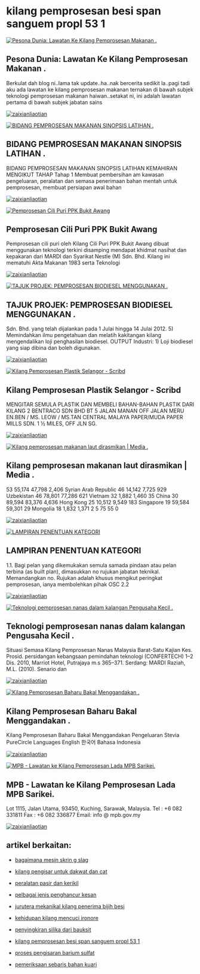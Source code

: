 # kilang pemprosesan besi span sanguem propl 53 1
<a href="https://mnn.zoosnet.net/LR/Chatpre.aspx?id=MNN94995150&p=https://topgrinding.com/" target="_blank">![Pesona Dunia: Lawatan Ke Kilang Pemprosesan Makanan .](https://github.com/technlg/images/blob/main/29.jpg)</a>
## Pesona Dunia: Lawatan Ke Kilang Pemprosesan Makanan .
Berkulat dah blog ni..lama tak update..ha..nak bercerita sedikit la..pagi tadi aku ada lawatan ke kilang pemprosesan makanan ternakan di bawah subjek teknologi pemprosesan makanan haiwan..setakat ni, ini adalah lawatan pertama di bawah subjek jabatan sains 
<a href="https://mnn.zoosnet.net/LR/Chatpre.aspx?id=MNN94995150&p=https://topgrinding.com/" target="_blank"><img src="https://github.com/technlg/images/raw/main/chat11.jpg" alt="zaixianliaotian"/></a><a href="//whatsapp.shibangsoft.com/WhatsApp.php" ><img src="https://github.com/technlg/images/raw/main/chat11.png" alt=""></a>
<a href="https://mnn.zoosnet.net/LR/Chatpre.aspx?id=MNN94995150&p=https://topgrinding.com/" target="_blank">![BIDANG PEMPROSESAN MAKANAN SINOPSIS LATIHAN .](https://github.com/technlg/images/blob/main/38.jpg)</a>
## BIDANG PEMPROSESAN MAKANAN SINOPSIS LATIHAN .
BIDANG PEMPROSESAN MAKANAN SINOPSIS LATIHAN KEMAHIRAN MENGIKUT TAHAP Tahap 1 Membuat pembersihan am kawasan pengeluaran, peralatan dan semasa penerimaan bahan mentah untuk pemprosesan, membuat persiapan awal bahan
<a href="https://mnn.zoosnet.net/LR/Chatpre.aspx?id=MNN94995150&p=https://topgrinding.com/" target="_blank"><img src="https://github.com/technlg/images/raw/main/chat11.jpg" alt="zaixianliaotian"/></a><a href="//whatsapp.shibangsoft.com/WhatsApp.php" ><img src="https://github.com/technlg/images/raw/main/chat11.png" alt=""></a>
<a href="https://mnn.zoosnet.net/LR/Chatpre.aspx?id=MNN94995150&p=https://topgrinding.com/" target="_blank">![Pemprosesan Cili Puri PPK Bukit Awang](https://github.com/technlg/images/blob/main/12.jpg)</a>
## Pemprosesan Cili Puri PPK Bukit Awang
Pemprosesan cili puri oleh Kilang Cili Puri PPK Bukit Awang dibuat menggunakan teknologi terkini disamping mendapat khidmat nasihat dan kepakaran dari MARDI dan Syarikat Nestle (M) Sdn. Bhd. Kilang ini mematuhi Akta Makanan 1983 serta Teknologi 
<a href="https://mnn.zoosnet.net/LR/Chatpre.aspx?id=MNN94995150&p=https://topgrinding.com/" target="_blank"><img src="https://github.com/technlg/images/raw/main/chat11.jpg" alt="zaixianliaotian"/></a><a href="//whatsapp.shibangsoft.com/WhatsApp.php" ><img src="https://github.com/technlg/images/raw/main/chat11.png" alt=""></a>
<a href="https://mnn.zoosnet.net/LR/Chatpre.aspx?id=MNN94995150&p=https://topgrinding.com/" target="_blank">![TAJUK PROJEK: PEMPROSESAN BIODIESEL MENGGUNAKAN .](https://github.com/technlg/images/blob/main/7.jpg)</a>
## TAJUK PROJEK: PEMPROSESAN BIODIESEL MENGGUNAKAN .
Sdn. Bhd. yang telah dijalankan pada 1 Julai hingga 14 Julai 2012. 5) Memindahkan ilmu pengetahuan dan melatih kakitangan kilang mengendalikan loji penghasilan biodiesel. OUTPUT Industri: 1) Loji biodiesel yang siap dibina dan boleh digunakan.
<a href="https://mnn.zoosnet.net/LR/Chatpre.aspx?id=MNN94995150&p=https://topgrinding.com/" target="_blank"><img src="https://github.com/technlg/images/raw/main/chat11.jpg" alt="zaixianliaotian"/></a><a href="//whatsapp.shibangsoft.com/WhatsApp.php" ><img src="https://github.com/technlg/images/raw/main/chat11.png" alt=""></a>
<a href="https://mnn.zoosnet.net/LR/Chatpre.aspx?id=MNN94995150&p=https://topgrinding.com/" target="_blank">![Kilang Pemprosesan Plastik Selangor - Scribd](https://github.com/technlg/images/blob/main/64.jpg)</a>
## Kilang Pemprosesan Plastik Selangor - Scribd
MENGITAR SEMULA PLASTIK DAN MEMBELI BAHAN-BAHAN PLASTIK DARI KILANG 2 BENTRACO SDN BHD BT 5 JALAN MANAN OFF JALAN MERU EN.BEN / MS. LEOW / MS.TAN CENTRAL MALAYA PAPER/MUDA PAPER MILLS SDN. 1 ½ MILES, OFF JLN SG.
<a href="https://mnn.zoosnet.net/LR/Chatpre.aspx?id=MNN94995150&p=https://topgrinding.com/" target="_blank"><img src="https://github.com/technlg/images/raw/main/chat11.jpg" alt="zaixianliaotian"/></a><a href="//whatsapp.shibangsoft.com/WhatsApp.php" ><img src="https://github.com/technlg/images/raw/main/chat11.png" alt=""></a>
<a href="https://mnn.zoosnet.net/LR/Chatpre.aspx?id=MNN94995150&p=https://topgrinding.com/" target="_blank">![Kilang pemprosesan makanan laut dirasmikan | Media .](https://github.com/technlg/images/blob/main/50.jpg)</a>
## Kilang pemprosesan makanan laut dirasmikan | Media .
53 55,174 47,798 2,406 Syrian Arab Republic 46 14,142 7,725 929 Uzbekistan 46 78,801 77,286 621 Vietnam 32 1,882 1,460 35 China 30 89,594 83,376 4,636 Hong Kong 25 10,512 9,549 183 Singapore 19 59,584 59,301 29 Mongolia 18 1,832 1,371 2 5 75 55 0
<a href="https://mnn.zoosnet.net/LR/Chatpre.aspx?id=MNN94995150&p=https://topgrinding.com/" target="_blank"><img src="https://github.com/technlg/images/raw/main/chat11.jpg" alt="zaixianliaotian"/></a><a href="//whatsapp.shibangsoft.com/WhatsApp.php" ><img src="https://github.com/technlg/images/raw/main/chat11.png" alt=""></a>
<a href="https://mnn.zoosnet.net/LR/Chatpre.aspx?id=MNN94995150&p=https://topgrinding.com/" target="_blank">![LAMPIRAN PENENTUAN KATEGORI](https://github.com/technlg/images/blob/main/16.jpg)</a>
## LAMPIRAN PENENTUAN KATEGORI
1.1. Bagi pelan yang dikemukakan semula samada pindaan atau pelan terbina (as built plan), dimasukkan no rujukan jabatan teknikal. Memandangkan no. Rujukan adalah khusus mengikut peringkat pemprosesan, ianya membolehkan pihak OSC 2.2
<a href="https://mnn.zoosnet.net/LR/Chatpre.aspx?id=MNN94995150&p=https://topgrinding.com/" target="_blank"><img src="https://github.com/technlg/images/raw/main/chat11.jpg" alt="zaixianliaotian"/></a><a href="//whatsapp.shibangsoft.com/WhatsApp.php" ><img src="https://github.com/technlg/images/raw/main/chat11.png" alt=""></a>
<a href="https://mnn.zoosnet.net/LR/Chatpre.aspx?id=MNN94995150&p=https://topgrinding.com/" target="_blank">![Teknologi pemprosesan nanas dalam kalangan Pengusaha Kecil .](https://github.com/technlg/images/blob/main/44.jpg)</a>
## Teknologi pemprosesan nanas dalam kalangan Pengusaha Kecil .
Situasi Semasa Kilang Pemprosesan Nanas Malaysia Barat-Satu Kajian Kes. Prosid. persidangan kebangsaan pemindahan teknologi (CONFERTECH) 1–2 Dis. 2010, Marriot Hotel, Putrajaya m.s 365–371. Serdang: MARDI Raziah, M.L. (2010). Senario dan
<a href="https://mnn.zoosnet.net/LR/Chatpre.aspx?id=MNN94995150&p=https://topgrinding.com/" target="_blank"><img src="https://github.com/technlg/images/raw/main/chat11.jpg" alt="zaixianliaotian"/></a><a href="//whatsapp.shibangsoft.com/WhatsApp.php" ><img src="https://github.com/technlg/images/raw/main/chat11.png" alt=""></a>
<a href="https://mnn.zoosnet.net/LR/Chatpre.aspx?id=MNN94995150&p=https://topgrinding.com/" target="_blank">![Kilang Pemprosesan Baharu Bakal Menggandakan .](https://github.com/technlg/images/blob/main/33.jpg)</a>
## Kilang Pemprosesan Baharu Bakal Menggandakan .
Kilang Pemprosesan Baharu Bakal Menggandakan Pengeluaran Stevia PureCircle Languages  English 한국어 Bahasa Indonesia 
<a href="https://mnn.zoosnet.net/LR/Chatpre.aspx?id=MNN94995150&p=https://topgrinding.com/" target="_blank"><img src="https://github.com/technlg/images/raw/main/chat11.jpg" alt="zaixianliaotian"/></a><a href="//whatsapp.shibangsoft.com/WhatsApp.php" ><img src="https://github.com/technlg/images/raw/main/chat11.png" alt=""></a>
<a href="https://mnn.zoosnet.net/LR/Chatpre.aspx?id=MNN94995150&p=https://topgrinding.com/" target="_blank">![MPB - Lawatan ke Kilang Pemprosesan Lada MPB Sarikei.](https://github.com/technlg/images/blob/main/19.jpg)</a>
## MPB - Lawatan ke Kilang Pemprosesan Lada MPB Sarikei.
Lot 1115, Jalan Utama, 93450, Kuching, Sarawak, Malaysia. Tel : +6 082 331811 Fax : +6 082 336877 Email: info @ mpb.gov.my
<a href="https://mnn.zoosnet.net/LR/Chatpre.aspx?id=MNN94995150&p=https://topgrinding.com/" target="_blank"><img src="https://github.com/technlg/images/raw/main/chat11.jpg" alt="zaixianliaotian"/></a><a href="//whatsapp.shibangsoft.com/WhatsApp.php" ><img src="https://github.com/technlg/images/raw/main/chat11.png" alt=""></a>
## artikel berkaitan:
* [bagaimana mesin skrin g slag](bagaimana%20mesin%20skrin%20g%20slag.md)
* [kilang pengisar untuk dakwat dan cat](kilang%20pengisar%20untuk%20dakwat%20dan%20cat.md)
* [peralatan pasir dan kerikil](peralatan%20pasir%20dan%20kerikil.md)
* [pelbagai jenis penghancur kesan](pelbagai%20jenis%20penghancur%20kesan.md)
* [jurutera mekanikal kilang penerima bijih besi](jurutera%20mekanikal%20kilang%20penerima%20bijih%20besi.md)
* [kehidupan kilang mencuci ironore](kehidupan%20kilang%20mencuci%20ironore.md)
* [penyingkiran silika dari bauksit](penyingkiran%20silika%20dari%20bauksit.md)
* [kilang pemprosesan besi span sanguem propl 53 1](kilang%20pemprosesan%20besi%20span%20sanguem%20propl%2053%201.md)
* [proses pengisaran barium sulfat](proses%20pengisaran%20barium%20sulfat.md)
* [pemeriksaan sebaris bahan kuari](pemeriksaan%20sebaris%20bahan%20kuari.md)
